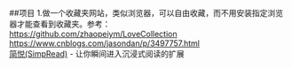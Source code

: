 ##项目
1.做一个收藏夹网站，类似浏览器，可以自由收藏，而不用安装指定浏览器才能查看到收藏夹。参考：  
https://github.com/zhaopeiym/LoveCollection   
https://www.cnblogs.com/jasondan/p/3497757.html  
[简悦(SimpRead)](http://ksria.com/simpread/) - 让你瞬间进入沉浸式阅读的扩展

